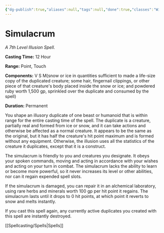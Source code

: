 ```yaml
---
{"dg-publish":true,"aliases":null,"tags":null,"done":true,"classes":"Wizard,","spellLevel":7,"school":"Illusion","source":"PHB","permalink":"/spells/simulacrum/","dgHomeLink":false,"dgPassFrontmatter":true}
---
```


# Simulacrum
*A 7th Level Illusion Spell.*

**Casting Time:** 12 Hour

**Range:** Point, Touch

**Components:** V S M(snow or ice in quantities sufficient to made a life-size copy of the duplicated creature; some hair, fingernail clippings, or other piece of that creature's body placed inside the snow or ice; and powdered ruby worth 1,500 gp, sprinkled over the duplicate and consumed by the spell)

**Duration:** Permanent

You shape an illusory duplicate of one beast or humanoid that is within range for the entire casting time of the spell. The duplicate is a creature, partially real and formed from ice or snow, and it can take actions and otherwise be affected as a normal creature. It appears to be the same as the original, but it has half the creature's hit point maximum and is formed without any equipment. Otherwise, the illusion uses all the statistics of the creature it duplicates, except that it is a construct.



The simulacrum is friendly to you and creatures you designate. It obeys your spoken commands, moving and acting in accordance with your wishes and acting on your turn in combat. The simulacrum lacks the ability to learn or become more powerful, so it never increases its level or other abilities, nor can it regain expended spell slots.



If the simulacrum is damaged, you can repair it in an alchemical laboratory, using rare herbs and minerals worth 100 gp per hit point it regains. The simulacrum lasts until it drops to 0 hit points, at which point it reverts to snow and melts instantly.



If you cast this spell again, any currently active duplicates you created with this spell are instantly destroyed.

[[Spellcasting/Spells|Spells]]